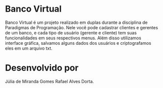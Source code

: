 # Banco Virtual
Banco Virtual é um projeto realizado em duplas durante a disciplina de Paradigmas de Programação. 
Nele você pode cadastrar clientes e gerentes de um banco, e cada tipo de usuário (gerente e cliente) tem suas funcionalidades em seus respectivos menus.
Além disso utilizamos interface gráfica, salvamos alguns dados dos usuários e criptografamos eles em um arquivo txt.
# Desenvolvido por 
Júlia de Miranda Gomes
Rafael Alves Dorta.
